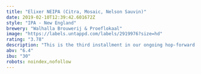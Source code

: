 ```yaml
---
title: "Elixer NEIPA (Citra, Mosaic, Nelson Sauvin)"
date: 2019-02-10T12:39:42.601672Z
style: "IPA - New England"
brewery: "Walhalla Brouwerij & Proeflokaal"
image: "https://labels.untappd.com/labels/2919976?size=hd"
rating: "3.78"
description: "This is the third installment in our ongoing hop-forward hazy IPA series, where we keep changing the dry hops with each batch. In this edition we chose to go with a 6,4% beer, dryhopped with Citra, Mosaic and Nelson Sauvin hops. We think it may have magical properties… Drink fresh!"
abv: "6.4"
ibu: "30"
robots: noindex,nofollow
---
```

